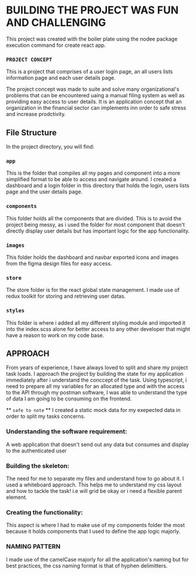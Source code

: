 # BUILDING THE PROJECT WAS FUN AND CHALLENGING

This project was created with the boiler plate using the nodee package execution command for create react app.

### `PROJECT CONCEPT`
This is a project that comprises of a user login page, an all users lists information page and each user details page.

The project concept was made to suite and solve many organizational's problems that can be encountered uaing a manual filing system as well as providing easy access to user details. It is an application concept that an organization in the financial sector can implements inn order to safe stress and increase prodctivity.


## File Structure

In the project directory, you will find:

### `app`

This is the folder that compiles all my pages and component into a more simplified format to be able to access and navigate around.
I created a dashboard and a login folder in this directory that holds the login, users lists page and the user details page.

### `components`

This folder holds all the components that are divided. This is to avoid the project being messy, as i used the folder for most component that doesn't directly display user details but has important logic for the app functionality.

### `images`

This folder holds the dashboard and navbar exported icons and images from the figma design files for easy access.

### `store`

The store folder is for the react global state management. I made use of redux toolkit for storing and retrieving user datas.

### `styles`
This folder is where i added all my different styling module and imported it into the index.scss alone for better access to  any other developer that might have a reason to work on my code base.

## APPROACH

From years of experience, I have always loved to split and share my project task loads. I approach the projject by building the state for my application immediately after i understand the conccept of the task. Using typescript, i need to prepare all my variables for an allocated type and with the access to the API through my postman software, I was able to understand the type of data I am going to  be consuming on the frontend.

** `safe to note` **
I created a static mock data for my exepected data in order to split my tasks concerns.

### Understanding the software requirement: 
A web application that doesn't send out any data but consumes and display to the authenticated user

### Building the skeleton:
The need for me to separate my files and understand how to go about it. I used a whiteboard approach.
This helps me to understand my css layout and how to tackle the task! i.e will grid be okay or i need a flexible parent element.

### Creating the functionality:
This aspect is where I had to make use of my components folder the most because it holds components that I used to define the app logic majorly.


### NAMING PATTERN
I made use of the camelCase majorly for all the application's naming but for best practices, the css naming format is that of hyphen delimitters.